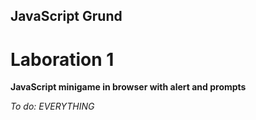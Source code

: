 ## JavaScript Grund

# Laboration 1

**JavaScript minigame in browser with alert and prompts**

*To do: EVERYTHING*
